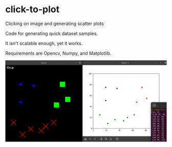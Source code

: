 # click-to-plot
Clicking on image and generating scatter plots


Code for generating quick dataset samples.

It isn't scalable enough, yet it works.

Requirements are Opencv, Numpy, and Matplotlib.

![Screenshot](screenshot.png)
